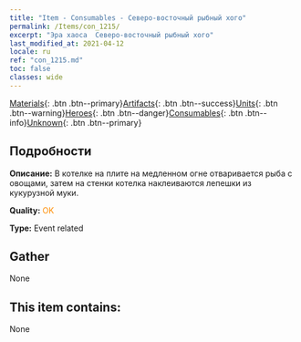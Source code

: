 ```yaml
---
title: "Item - Consumables - Северо-восточный рыбный хого"
permalink: /Items/con_1215/
excerpt: "Эра хаоса  Северо-восточный рыбный хого"
last_modified_at: 2021-04-12
locale: ru
ref: "con_1215.md"
toc: false
classes: wide
---
```

 [Materials](/ru/Items/){: .btn .btn--primary}[Artifacts](/ru/Items/Artifacts/){: .btn .btn--success}[Units](/ru/Items/Units/){: .btn .btn--warning}[Heroes](/ru/Items/Heroes/){: .btn .btn--danger}[Consumables](/ru/Items/Consumables/){: .btn .btn--info}[Unknown](/ru/Items/Unknown/){: .btn .btn--primary}

## Подробности
 **Описание:** В котелке на плите на медленном огне отваривается рыба с овощами, затем на стенки котелка наклеиваются лепешки из кукурузной муки.

 **Quality:** <span style="color: #FF8C00">OK</span>

 **Type:** Event related

## Gather

  None

## This item contains:

  None

